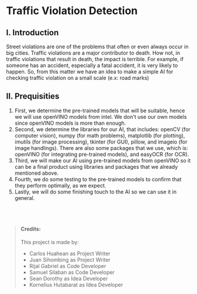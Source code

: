 
# Traffic Violation Detection

## I. Introduction

Street violations are one of the problems that often or even always occur in big cities. 
Traffic violations are a major contributor to death. How not, in traffic violations that result in death, the impact is terrible. 
For example, if someone has an accident, especially a fatal accident, it is very likely to happen. 
So, from this matter we have an idea to make a simple AI for checking traffic violation on a small scale (e.x: road marks)

## II. Prequisities

1. First, we determine the pre-trained models that will be suitable, hence we will use openVINO models from intel. 
We don't use our own models since openVINO models is more than enough.
2. Second, we determine the libraries for our AI, that includes: openCV (for computer vision), numpy (for math problems), matplotlib (for plotting), imutils (for image processing), tkinter (for GUI), pillow, and imageio (for image handlings).
There are also some packages that we use, which is: openVINO (for integrating pre-trained models), and easyOCR (for OCR).
3. Third, we will make our AI using pre-trained models from openVINO so it can be a final product using libraries and packages that we already mentioned above.
4. Fourth, we do some testing to the pre-trained models to confirm that they perform optimally, as we expect.
5. Lastly, we will do some finishing touch to the AI so we can use it in general.

<br><br>

>#### Credits:
> This project is made by:
> - Carlos Huahean as Project Writer
> - Juan Sihombing as Project Writer
> - Rijal Gabriel as Code Developer
> - Samuel Silaban as Code Developer
> - Sean Dorothy as Idea Developer
> - Kornelius Hutabarat as Idea Developer
